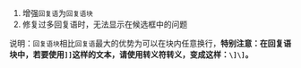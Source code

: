 1. 增强`回复语`为`回复语块`
2. 修复过多回复语时，无法显示在候选框中的问题

说明：`回复语块`相比`回复语`最大的优势为可以在块内任意换行，**特别注意：在回复语块中，若要使用`]]`这样的文本，请使用转义符转义，变成这样：`\]\]`。**